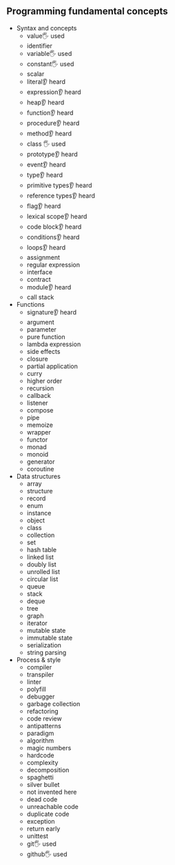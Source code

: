 ## Programming fundamental concepts

- Syntax and concepts
  - value🖐️ used
  - identifier 
  - variable🖐️ used
  - constant🖐️ used
  - scalar
  - literal👂 heard
  - expression👂 heard
  - heap👂 heard
  - function👂 heard
  - procedure👂 heard
  - method👂 heard
  - class 🖐️ used
  - prototype👂 heard
  - event👂 heard
  - type👂 heard
  - primitive types👂 heard
  - reference types👂 heard
  - flag👂 heard
  - lexical scope👂 heard
  - code block👂 heard
  - conditions👂 heard
  - loops👂 heard
  - assignment
  - regular expression
  - interface
  - contract
  - module👂 heard
  - call stack
- Functions
  - signature👂 heard
  - argument
  - parameter
  - pure function
  - lambda expression
  - side effects
  - closure
  - partial application
  - curry
  - higher order
  - recursion
  - callback
  - listener
  - compose
  - pipe
  - memoize
  - wrapper
  - functor
  - monad
  - monoid
  - generator
  - coroutine
- Data structures
  - array
  - structure
  - record
  - enum
  - instance
  - object
  - class
  - collection
  - set
  - hash table
  - linked list
  - doubly list
  - unrolled list
  - circular list
  - queue
  - stack
  - deque
  - tree
  - graph
  - iterator
  - mutable state
  - immutable state
  - serialization
  - string parsing
- Process & style
  - compiler
  - transpiler
  - linter
  - polyfill
  - debugger
  - garbage collection
  - refactoring
  - code review
  - antipatterns
  - paradigm
  - algorithm
  - magic numbers
  - hardcode
  - complexity
  - decomposition
  - spaghetti
  - silver bullet
  - not invented here
  - dead code
  - unreachable code
  - duplicate code
  - exception
  - return early
  - unittest
  - git🖐️ used
  - github🖐️ used
